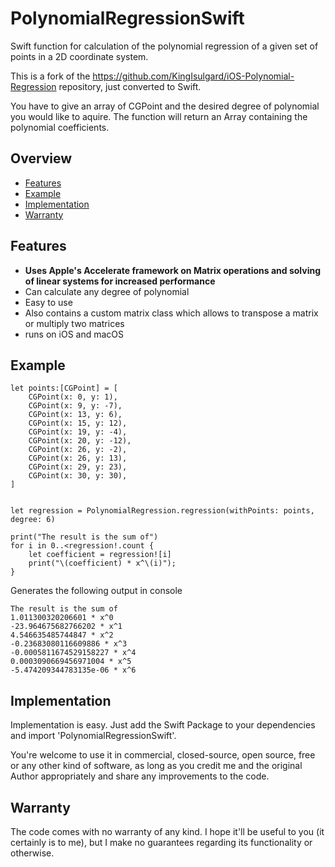 # PolynomialRegressionSwift
Swift function for calculation of the polynomial regression of a given set of points in a 2D coordinate system.

This is a fork of the https://github.com/KingIsulgard/iOS-Polynomial-Regression repository, just converted to Swift.

You have to give an array of CGPoint and the desired degree of polynomial you would like to aquire. The function will return an Array containing the polynomial coefficients. 

## Overview
* [Features](#features)
* [Example](#example)
* [Implementation](#implementation)
* [Warranty](#warranty)

## Features
- **Uses Apple's Accelerate framework on Matrix operations and solving of linear systems for increased performance**
- Can calculate any degree of polynomial
- Easy to use
- Also contains a custom matrix class which allows to transpose a matrix or multiply two matrices
- runs on iOS and macOS

## Example

    let points:[CGPoint] = [
        CGPoint(x: 0, y: 1),
        CGPoint(x: 9, y: -7),
        CGPoint(x: 13, y: 6),
        CGPoint(x: 15, y: 12),
        CGPoint(x: 19, y: -4),
        CGPoint(x: 20, y: -12),
        CGPoint(x: 26, y: -2),
        CGPoint(x: 26, y: 13),
        CGPoint(x: 29, y: 23),
        CGPoint(x: 30, y: 30),
    ]


    let regression = PolynomialRegression.regression(withPoints: points, degree: 6)
    
    print("The result is the sum of")
    for i in 0..<regression!.count {
        let coefficient = regression![i]
        print("\(coefficient) * x^\(i)");
    }

Generates the following output in console
```
The result is the sum of
1.011300320206601 * x^0
-23.964675682766202 * x^1
4.546635485744847 * x^2
-0.23683080116609886 * x^3
-0.0005811674529158227 * x^4
0.0003090669456971004 * x^5
-5.474209344783135e-06 * x^6
```

## Implementation
Implementation is easy. Just add the Swift Package to your dependencies and import 'PolynomialRegressionSwift'.

You're welcome to use it in commercial, closed-source, open source, free or any other kind of software, as long as you credit me and the original Author appropriately and share any improvements to the code.

## Warranty
The code comes with no warranty of any kind. I hope it'll be useful to you (it certainly is to me), but I make no guarantees regarding its functionality or otherwise.
